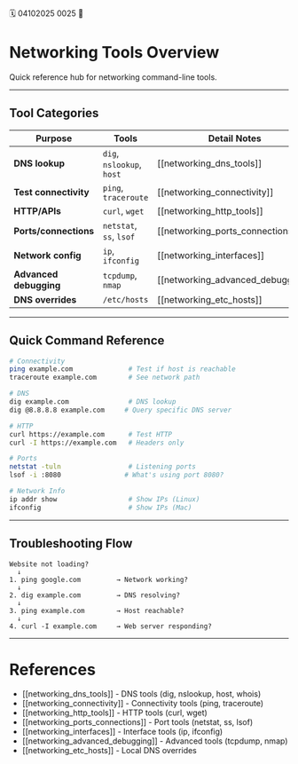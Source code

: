 🗓️ 04102025 0025
📎

# Networking Tools Overview

Quick reference hub for networking command-line tools.

---

## Tool Categories

| Purpose | Tools | Detail Notes |
|---------|-------|--------------|
| **DNS lookup** | `dig`, `nslookup`, `host` | [[networking_dns_tools]] |
| **Test connectivity** | `ping`, `traceroute` | [[networking_connectivity]] |
| **HTTP/APIs** | `curl`, `wget` | [[networking_http_tools]] |
| **Ports/connections** | `netstat`, `ss`, `lsof` | [[networking_ports_connections]] |
| **Network config** | `ip`, `ifconfig` | [[networking_interfaces]] |
| **Advanced debugging** | `tcpdump`, `nmap` | [[networking_advanced_debugging]] |
| **DNS overrides** | `/etc/hosts` | [[networking_etc_hosts]] |

---

## Quick Command Reference

```bash
# Connectivity
ping example.com              # Test if host is reachable
traceroute example.com        # See network path

# DNS
dig example.com               # DNS lookup
dig @8.8.8.8 example.com     # Query specific DNS server

# HTTP
curl https://example.com      # Test HTTP
curl -I https://example.com   # Headers only

# Ports
netstat -tuln                 # Listening ports
lsof -i :8080                # What's using port 8080?

# Network Info
ip addr show                  # Show IPs (Linux)
ifconfig                      # Show IPs (Mac)
```

---

## Troubleshooting Flow

```
Website not loading?
  ↓
1. ping google.com         → Network working?
  ↓
2. dig example.com         → DNS resolving?
  ↓
3. ping example.com        → Host reachable?
  ↓
4. curl -I example.com     → Web server responding?
```

---

# References

- [[networking_dns_tools]] - DNS tools (dig, nslookup, host, whois)
- [[networking_connectivity]] - Connectivity tools (ping, traceroute)
- [[networking_http_tools]] - HTTP tools (curl, wget)
- [[networking_ports_connections]] - Port tools (netstat, ss, lsof)
- [[networking_interfaces]] - Interface tools (ip, ifconfig)
- [[networking_advanced_debugging]] - Advanced tools (tcpdump, nmap)
- [[networking_etc_hosts]] - Local DNS overrides